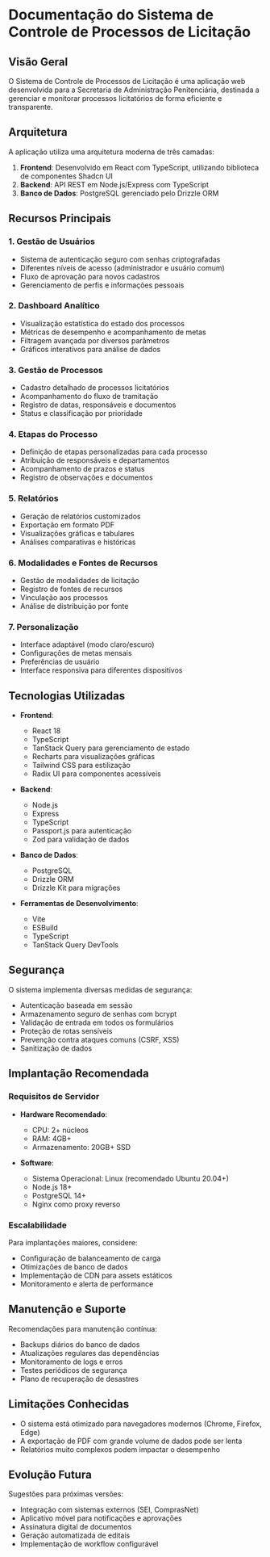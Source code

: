 # Documentação do Sistema de Controle de Processos de Licitação

## Visão Geral

O Sistema de Controle de Processos de Licitação é uma aplicação web desenvolvida para a Secretaria de Administração Penitenciária, destinada a gerenciar e monitorar processos licitatórios de forma eficiente e transparente.

## Arquitetura

A aplicação utiliza uma arquitetura moderna de três camadas:

1. **Frontend**: Desenvolvido em React com TypeScript, utilizando biblioteca de componentes Shadcn UI
2. **Backend**: API REST em Node.js/Express com TypeScript
3. **Banco de Dados**: PostgreSQL gerenciado pelo Drizzle ORM

## Recursos Principais

### 1. Gestão de Usuários

- Sistema de autenticação seguro com senhas criptografadas
- Diferentes níveis de acesso (administrador e usuário comum)
- Fluxo de aprovação para novos cadastros
- Gerenciamento de perfis e informações pessoais

### 2. Dashboard Analítico

- Visualização estatística do estado dos processos
- Métricas de desempenho e acompanhamento de metas
- Filtragem avançada por diversos parâmetros
- Gráficos interativos para análise de dados

### 3. Gestão de Processos

- Cadastro detalhado de processos licitatórios
- Acompanhamento do fluxo de tramitação
- Registro de datas, responsáveis e documentos
- Status e classificação por prioridade

### 4. Etapas do Processo

- Definição de etapas personalizadas para cada processo
- Atribuição de responsáveis e departamentos
- Acompanhamento de prazos e status
- Registro de observações e documentos

### 5. Relatórios

- Geração de relatórios customizados
- Exportação em formato PDF
- Visualizações gráficas e tabulares
- Análises comparativas e históricas

### 6. Modalidades e Fontes de Recursos

- Gestão de modalidades de licitação
- Registro de fontes de recursos
- Vinculação aos processos
- Análise de distribuição por fonte

### 7. Personalização

- Interface adaptável (modo claro/escuro)
- Configurações de metas mensais
- Preferências de usuário
- Interface responsiva para diferentes dispositivos

## Tecnologias Utilizadas

- **Frontend**:
  - React 18
  - TypeScript
  - TanStack Query para gerenciamento de estado
  - Recharts para visualizações gráficas
  - Tailwind CSS para estilização
  - Radix UI para componentes acessíveis

- **Backend**:
  - Node.js
  - Express
  - TypeScript
  - Passport.js para autenticação
  - Zod para validação de dados

- **Banco de Dados**:
  - PostgreSQL
  - Drizzle ORM
  - Drizzle Kit para migrações

- **Ferramentas de Desenvolvimento**:
  - Vite
  - ESBuild
  - TypeScript
  - TanStack Query DevTools

## Segurança

O sistema implementa diversas medidas de segurança:

- Autenticação baseada em sessão
- Armazenamento seguro de senhas com bcrypt
- Validação de entrada em todos os formulários
- Proteção de rotas sensíveis
- Prevenção contra ataques comuns (CSRF, XSS)
- Sanitização de dados

## Implantação Recomendada

### Requisitos de Servidor

- **Hardware Recomendado**:
  - CPU: 2+ núcleos
  - RAM: 4GB+
  - Armazenamento: 20GB+ SSD

- **Software**:
  - Sistema Operacional: Linux (recomendado Ubuntu 20.04+)
  - Node.js 18+
  - PostgreSQL 14+
  - Nginx como proxy reverso

### Escalabilidade

Para implantações maiores, considere:

- Configuração de balanceamento de carga
- Otimizações de banco de dados
- Implementação de CDN para assets estáticos
- Monitoramento e alerta de performance

## Manutenção e Suporte

Recomendações para manutenção contínua:

- Backups diários do banco de dados
- Atualizações regulares das dependências
- Monitoramento de logs e erros
- Testes periódicos de segurança
- Plano de recuperação de desastres

## Limitações Conhecidas

- O sistema está otimizado para navegadores modernos (Chrome, Firefox, Edge)
- A exportação de PDF com grande volume de dados pode ser lenta
- Relatórios muito complexos podem impactar o desempenho

## Evolução Futura

Sugestões para próximas versões:

- Integração com sistemas externos (SEI, ComprasNet)
- Aplicativo móvel para notificações e aprovações
- Assinatura digital de documentos
- Geração automatizada de editais
- Implementação de workflow configurável